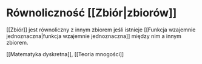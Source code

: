 # Równoliczność [[Zbiór|zbiorów]]
[[Zbiór]] jest równoliczny z innym zbiorem jeśli istnieje [[Funkcja wzajemnie jednoznaczna|funkcja wzajemnie jednoznaczna]] między nim a innym zbiorem.

[[Matematyka dyskretna]], [[Teoria mnogości]]